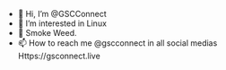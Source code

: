 - 👋 Hi, I’m @GSCConnect
- 👀 I’m interested in Linux
- 🌱 Smoke Weed.
- 📫 How to reach me @gscconnect in all social medias
Https://gsconnect.live

